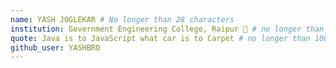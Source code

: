 ```yaml
---
name: YASH JOGLEKAR # No longer than 28 characters
institution: Government Engineering College, Raipur 🚩 # no longer than 58 characters
quote: Java is to JavaScript what car is to Carpet # no longer than 100 characters, avoid using quotes(") to guarantee the format remains the same.
github_user: YASHBRO
---
```


